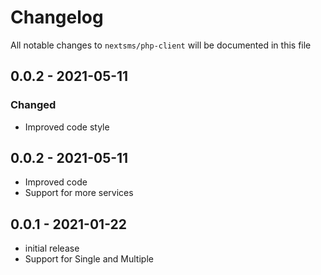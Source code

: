 # Changelog

All notable changes to `nextsms/php-client` will be documented in this file

## 0.0.2 - 2021-05-11

### Changed

-   Improved code style

## 0.0.2 - 2021-05-11

-   Improved code
-   Support for more services

## 0.0.1 - 2021-01-22

-   initial release
-   Support for Single and Multiple
